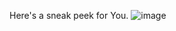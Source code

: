 Here's a sneak peek for You.
![image](https://github.com/RockingSNP/personal_portfolio/assets/107704079/51074504-b96a-4cbd-a827-20df44063289)

